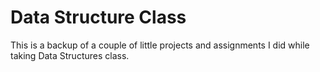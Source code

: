 # Data Structure Class
This is a backup of a couple of little projects and assignments I did while taking Data Structures class.
